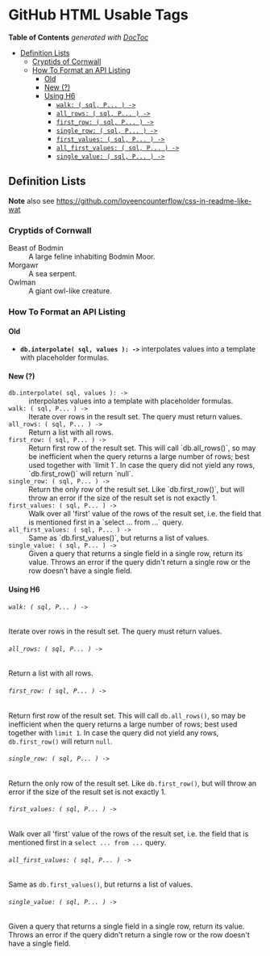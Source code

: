

# GitHub HTML Usable Tags


<!-- START doctoc generated TOC please keep comment here to allow auto update -->
<!-- DON'T EDIT THIS SECTION, INSTEAD RE-RUN doctoc TO UPDATE -->
**Table of Contents**  *generated with [DocToc](https://github.com/thlorenz/doctoc)*

- [Definition Lists](#definition-lists)
  - [Cryptids of Cornwall](#cryptids-of-cornwall)
  - [How To Format an API Listing](#how-to-format-an-api-listing)
    - [Old](#old)
    - [New (?)](#new-)
    - [Using H6](#using-h6)
        - [`walk: ( sql, P... ) ->`](#walk--sql-p---)
        - [`all_rows: ( sql, P... ) ->`](#all_rows--sql-p---)
        - [`first_row: ( sql, P... ) ->`](#first_row--sql-p---)
        - [`single_row: ( sql, P... ) ->`](#single_row--sql-p---)
        - [`first_values: ( sql, P... ) ->`](#first_values--sql-p---)
        - [`all_first_values: ( sql, P... ) ->`](#all_first_values--sql-p---)
        - [`single_value: ( sql, P... ) ->`](#single_value--sql-p---)

<!-- END doctoc generated TOC please keep comment here to allow auto update -->

## Definition Lists

**Note** also see https://github.com/loveencounterflow/css-in-readme-like-wat

### Cryptids of Cornwall

<dl>
<dt>Beast of Bodmin</dt>
<dd>A large feline inhabiting Bodmin Moor.</dd>

<dt>Morgawr</dt>
<dd>A sea serpent.</dd>

<dt>Owlman</dt>
<dd>A giant owl-like creature.</dd>
</dl>

### How To Format an API Listing

#### Old

* **`db.interpolate( sql, values ): ->`** interpolates values into a template with placeholder formulas.

#### New (?)

<dl> <dt><code>db.interpolate( sql, values ): -></code></dt> <dd>interpolates values into a template with
placeholder formulas.</dd>

<dt><code>walk: ( sql, P... ) -></code></dt>

  <dd>Iterate over rows in the result set. The query must return values.</dd>

<dt><code>all_rows: ( sql, P... ) -></code></dt>

  <dd>Return a list with all rows.</dd>

<dt><code>first_row: ( sql, P... ) -></code></dt>

  <dd>Return first row of the result set. This will call `db.all_rows()`, so may be inefficient when the
  query returns a large number of rows; best used together with `limit 1`. In case the query did not yield
  any rows, `db.first_row()` will return `null`.</dd>

<dt><code>single_row: ( sql, P... ) -></code></dt>

  <dd>Return the only row of the result set. Like `db.first_row()`, but will throw an error if the size of
  the result set is not exactly 1.</dd>

<dt><code>first_values: ( sql, P... ) -></code></dt>

  <dd>Walk over all 'first' value of the rows of the result set, i.e. the field that is mentioned first in a
  `select ... from ...` query.</dd>

<dt><code>all_first_values: ( sql, P... ) -></code></dt>

  <dd>Same as `db.first_values()`, but returns a list of values.</dd>

<dt><code>single_value: ( sql, P... ) -></code></dt>

  <dd>Given a query that returns a single field in a single row, return its value. Throws an error if the
  query didn't return a single row or the row doesn't have a single field.</dd>

</dl>

#### Using H6

###### `walk: ( sql, P... ) ->`
Iterate over rows in the result set. The query must return values.
###### `all_rows: ( sql, P... ) ->`
Return a list with all rows.
###### `first_row: ( sql, P... ) ->`
Return first row of the result set. This will call `db.all_rows()`, so may be inefficient when the query
returns a large number of rows; best used together with `limit 1`. In case the query did not yield any rows,
`db.first_row()` will return `null`.
###### `single_row: ( sql, P... ) ->`
Return the only row of the result set. Like `db.first_row()`, but will throw an error if the size of the
result set is not exactly 1.
###### `first_values: ( sql, P... ) ->`
Walk over all 'first' value of the rows of the result set, i.e. the field that is mentioned first in a
`select ... from ...` query.
###### `all_first_values: ( sql, P... ) ->`
Same as `db.first_values()`, but returns a list of values.
###### `single_value: ( sql, P... ) ->`
Given a query that returns a single field in a single row, return its value. Throws an error if the query
didn't return a single row or the row doesn't have a single field.

